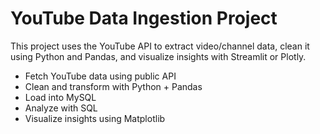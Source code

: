 # YouTube Data Ingestion Project

This project uses the YouTube API to extract video/channel data, clean it using Python and Pandas, and visualize insights with Streamlit or Plotly.
- Fetch YouTube data using public API
- Clean and transform with Python + Pandas
- Load into MySQL
- Analyze with SQL
- Visualize insights using Matplotlib